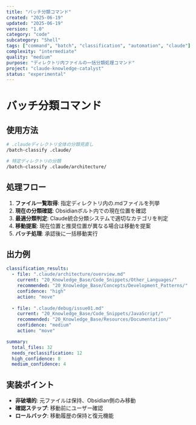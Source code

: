 ```yaml
---
title: "バッチ分類コマンド"
created: "2025-06-19"
updated: "2025-06-19"
version: "1.0"
category: "code"
subcategory: "Shell"
tags: ["command", "batch", "classification", "automation", "claude"]
complexity: "intermediate"
quality: "medium"
purpose: "ディレクトリ内ファイルの一括分類処理コマンド"
project: "claude-knowledge-catalyst"
status: "experimental"
---
```


# バッチ分類コマンド

## 使用方法
```bash
# .claudeディレクトリ全体の分類見直し
/batch-classify .claude/

# 特定ディレクトリの分類
/batch-classify .claude/architecture/
```

## 処理フロー

1. **ファイル一覧取得**: 指定ディレクトリ内の.mdファイルを列挙
2. **現在の分類確認**: Obsidianボルト内での現在位置を確認  
3. **最適分類判定**: Claude統合分類システムで適切なカテゴリを判定
4. **移動提案**: 現在位置と推奨位置が異なる場合は移動を提案
5. **バッチ処理**: 承認後に一括移動実行

## 出力例

```yaml
classification_results:
  - file: ".claude/architecture/overview.md"
    current: "20_Knowledge_Base/Code_Snippets/Other_Languages/"
    recommended: "20_Knowledge_Base/Concepts/Development_Patterns/"
    confidence: "high"
    action: "move"
    
  - file: ".claude/debug/issue01.md" 
    current: "20_Knowledge_Base/Code_Snippets/JavaScript/"
    recommended: "20_Knowledge_Base/Resources/Documentation/"
    confidence: "medium"
    action: "move"

summary:
  total_files: 32
  needs_reclassification: 12
  high_confidence: 8
  medium_confidence: 4
```

## 実装ポイント

- **非破壊的**: 元ファイルは保持、Obsidian側のみ移動
- **確認ステップ**: 移動前にユーザー確認
- **ロールバック**: 移動履歴の保持と復元機能